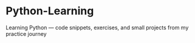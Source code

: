 # Python-Learning
Learning Python — code snippets, exercises, and small projects from my practice journey
